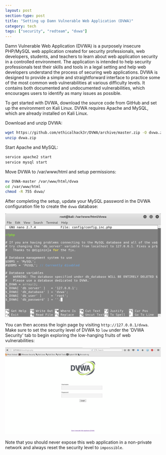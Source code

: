 ```yaml
---
layout: post
section-type: post
title: "Setting up Damn Vulnerable Web Application (DVWA)"
category: tech
tags: ["security", "redteam", "dvwa"]
---
```


Damn Vulnerable Web Application (DVWA) is a purposely insecure PHP/MySQL web
application created for security professionals, web developers, students, and
teachers to learn about web application security in a controlled environment.
The application is intended to help security professionals test their skills and
tools in a legal setting and help web developers understand the process of
securing web applications. DVWA is designed to provide a simple and
straightforward interface to practice some of the most common web
vulnerabilities at various difficulty levels. It contains both documented and
undocumented vulnerabilities, which encourages users to identify as many issues
as possible.

To get started with DVWA, download the source code from GitHub and set up the
environment on Kali Linux. DVWA requires Apache and MySQL, which are already
installed on Kali Linux.

Download and unzip DVWA:

```bash
wget https://github.com/ethicalhack3r/DVWA/archive/master.zip -O dvwa.zip
unzip dvwa.zip
```

Start Apache and MySQL:

```bash
service apache2 start
service mysql start
```

Move DVWA to /var/www/html and setup permissions:

```bash
mv DVWA-master /var/www/html/dvwa
cd /var/www/html
chmod -R 755 dvwa/
```

After completing the setup, update your MySQL password in the DVWA configuration
file to create the `dvwa` database:

![setup](/img/posts/dvwa/dvwa.png)

You can then access the login page by visiting `http://127.0.0.1/dvwa`. Make
sure to set the security level of DVWA to `low` under the 'DVWA Security' tab to
begin exploring the low-hanging fruits of web vulnerabilities:

![login](/img/posts/dvwa/login.png)

Note that you should never expose this web application in a non-private network
and always reset the security level to `impossible`.
